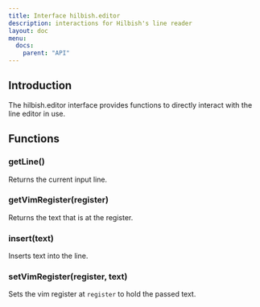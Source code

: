 ```yaml
---
title: Interface hilbish.editor
description: interactions for Hilbish's line reader
layout: doc
menu:
  docs:
    parent: "API"
---
```


## Introduction
The hilbish.editor interface provides functions to
directly interact with the line editor in use.

## Functions
### getLine()
Returns the current input line.

### getVimRegister(register)
Returns the text that is at the register.

### insert(text)
Inserts text into the line.

### setVimRegister(register, text)
Sets the vim register at `register` to hold the passed text.

